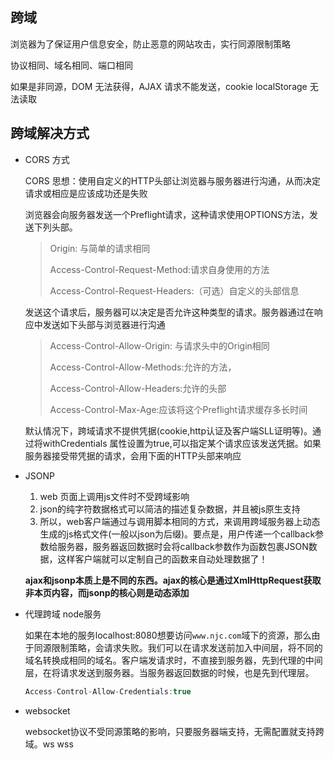 ## 跨域

浏览器为了保证用户信息安全，防止恶意的网站攻击，实行同源限制策略

协议相同、域名相同、端口相同



如果是非同源，DOM 无法获得，AJAX 请求不能发送，cookie localStorage 无法读取



## 跨域解决方式

* CORS 方式

  CORS 思想：使用自定义的HTTP头部让浏览器与服务器进行沟通，从而决定请求或相应是应该成功还是失败

  浏览器会向服务器发送一个Preflight请求，这种请求使用OPTIONS方法，发送下列头部。

  > Origin: 与简单的请求相同
  >
  > Access-Control-Request-Method:请求自身使用的方法
  >
  > Access-Control-Request-Headers:（可选）自定义的头部信息

  发送这个请求后，服务器可以决定是否允许这种类型的请求。服务器通过在响应中发送如下头部与浏览器进行沟通    

  > Access-Control-Allow-Origin: 与请求头中的Origin相同
  >
  > Access-Control-Allow-Methods:允许的方法，
  >
  > Access-Control-Allow-Headers:允许的头部
  >
  > Access-Control-Max-Age:应该将这个Preflight请求缓存多长时间

  默认情况下，跨域请求不提供凭据(cookie,http认证及客户端SLL证明等)。通过将withCredentials 属性设置为true,可以指定某个请求应该发送凭据。如果服务器接受带凭据的请求，会用下面的HTTP头部来响应

* JSONP 

  1. web 页面上调用js文件时不受跨域影响
  2. json的纯字符数据格式可以简洁的描述复杂数据，并且被js原生支持
  3. 所以，web客户端通过与调用脚本相同的方式，来调用跨域服务器上动态生成的js格式文件(一般以json为后缀)。要点是，用户传递一个callback参数给服务器，服务器返回数据时会将callback参数作为函数包裹JSON数据，这样客户端就可以定制自己的函数来自动处理数据了！

  **ajax和jsonp本质上是不同的东西。ajax的核心是通过XmlHttpRequest获取非本页内容，而jsonp的核心则是动态添加**

* 代理跨域 node服务

  如果在本地的服务localhost:8080想要访问`www.njc.com`域下的资源，那么由于同源限制策略，会请求失败。我们可以在请求发送前加入中间层，将不同的域名转换成相同的域名。客户端发请求时，不直接到服务器，先到代理的中间层，在将请求发送到服务器。当服务器返回数据的时候，也是先到代理层。
  
  ```javascript
  Access-Control-Allow-Credentials:true
  ```
  
  
  
* websocket

  websocket协议不受同源策略的影响，只要服务器端支持，无需配置就支持跨域。ws wss